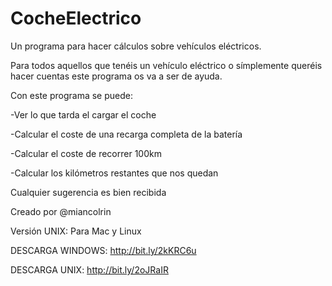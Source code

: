 # CocheElectrico
Un programa para hacer cálculos sobre vehículos eléctricos.

Para todos aquellos que tenéis un vehículo eléctrico o símplemente queréis hacer cuentas este programa os va a ser de ayuda.


Con este programa se puede:

-Ver lo que tarda el cargar el coche

-Calcular el coste de una recarga completa de la batería

-Calcular el coste de recorrer 100km

-Calcular los kilómetros restantes que nos quedan


Cualquier sugerencia es bien recibida

Creado por @miancolrin

Versión UNIX: Para Mac y Linux

DESCARGA WINDOWS: http://bit.ly/2kKRC6u

DESCARGA UNIX: http://bit.ly/2oJRaIR
